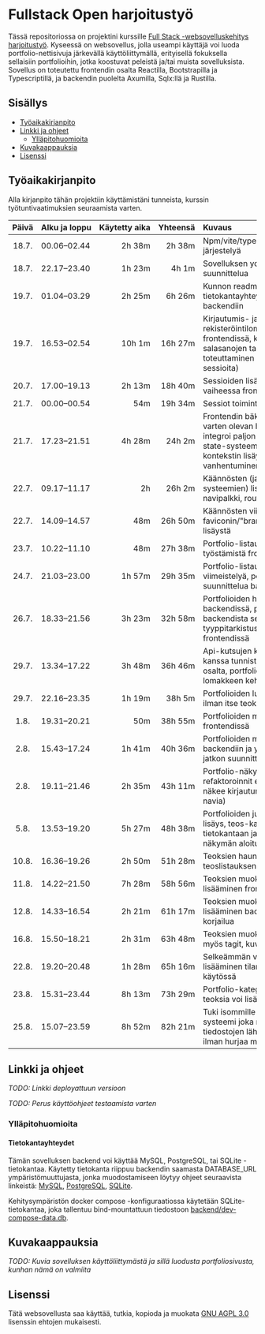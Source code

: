 # Fullstack Open harjoitustyö

Tässä repositoriossa on projektini kurssille [Full Stack -websovelluskehitys
harjoitustyö](https://github.com/fullstack-hy2020/misc/blob/master/harjoitustyo.md).
Kyseessä on websovellus, jolla useampi käyttäjä voi luoda portfolio-nettisivuja
järkevällä käyttöliittymällä, erityisellä fokuksella sellaisiin portfolioihin,
jotka koostuvat peleistä ja/tai muista sovelluksista. Sovellus on toteutettu
frontendin osalta Reactilla, Bootstrapilla ja Typescriptillä, ja backendin
puolelta Axumilla, Sqlx:llä ja Rustilla.

## Sisällys

- [Työaikakirjanpito](#työaikakirjanpito)
- [Linkki ja ohjeet](#linkki-ja-ohjeet)
  - [Ylläpitohuomioita](#ylläpitohuomioita)
- [Kuvakaappauksia](#kuvakaappauksia)
- [Lisenssi](#lisenssi)

## Työaikakirjanpito

Alla kirjanpito tähän projektiin käyttämistäni tunneista, kurssin
työtuntivaatimuksien seuraamista varten.

| Päivä | Alku&nbsp;ja&nbsp;loppu | Käytetty&nbsp;aika | Yhteensä | Kuvaus |
| :----:|:------------|--------:|--------:|:-------|
| 18.7. | 00.06–02.44 |  2h 38m |  2h 38m | Npm/vite/typescript/cargo/docker/ym. järjestelyä |
| 18.7. | 22.17–23.40 |  1h 23m |  4h  1m | Sovelluksen ydintoimintojen suunnittelua |
| 19.7. | 01.04–03.29 |  2h 25m |  6h 26m | Kunnon readme:n kirjoittaminen, tietokantayhteyksien lisääminen backendiin |
| 19.7. | 16.53–02.54 | 10h  1m | 16h 27m | Kirjautumis- ja rekisteröintilomakkeiden toteutus frontendissä, käyttäjien lisäys ja salasanojen tarkistuksen toteuttaminen backendissä (ei vielä sessioita) |
| 20.7. | 17.00–19.13 |  2h 13m | 18h 40m | Sessioiden lisäys backendiin, vielä vaiheessa frontissa |
| 21.7. | 00.00–00.54 |     54m | 19h 34m | Sessiot toimintaan myös frontin osalta |
| 21.7. | 17.23–21.51 |  4h 28m | 24h  2m | Frontendin bäkkärikutsujen tekemistä varten olevan hookin refaktorointi, nyt integroi paljon paremmin Reactin state-systeemien kanssa, login-kontekstin lisäys, sessioiden vanhentuminen backendiin |
| 22.7. | 09.17–11.17 |  2h     | 26h  2m | Käännösten (ja niiden vaatimien systeemien) lisäämistä frontendiin, navipalkki, routeeminen |
| 22.7. | 14.09–14.57 |     48m | 26h 50m | Käännösten viimeistely, faviconin/"brand ikonin" etsintää ja lisäystä |
| 23.7. | 10.22–11.10 |     48m | 27h 38m | Portfolio-listaus-näkymän työstämistä frontendissä |
| 24.7. | 21.03–23.00 |  1h 57m | 29h 35m | Portfolio-listaus-näkymän viimeistelyä, portfolio-skeeman suunnittelua backendiin |
| 26.7. | 18.33–21.56 |  3h 23m | 32h 58m | Portfolioiden haun toteutus backendissä, portfolioiden haku backendista sekä esimerkkipohjaisen tyyppitarkistussysteemin toteutus frontendissä |
| 29.7. | 13.34–17.22 |  3h 48m | 36h 46m | Api-kutsujen korjailua hitaan netin kanssa tunnistettujen ongelmien osalta, portfolioiden luonti/muokkaus-lomakkeen kehitystä |
| 29.7. | 22.16–23.35 |  1h 19m | 38h  5m | Portfolioiden luomis-ominaisuus (vielä ilman itse teoksia) valmiiksi |
|  1.8. | 19.31–20.21 |     50m | 38h 55m | Portfolioiden muokkaamis-näkymä frontendissä |
|  2.8. | 15.43–17.24 |  1h 41m | 40h 36m | Portfolioiden muokkaamisen lisäys backendiin ja yleisesti toimimaan, jatkon suunnittelua |
|  2.8. | 19.11–21.46 |  2h 35m | 43h 11m | Portfolio-näkymä työn alle, tarvitut refaktoroinnit että julkaistut portfoliot näkee kirjautumatta (ja silloin ilman navia) |
|  5.8. | 13.53–19.20 |  5h 27m | 48h 38m | Portfolioiden julkaisu-ominaisuuden lisäys, teos-kategorioiden lisääminen tietokantaan ja niiden muokkaus-näkymän aloitus frontendissä |
| 10.8. | 16.36–19.26 |  2h 50m | 51h 28m | Teoksien haun lisääminen backendiin, teoslistauksen aloittelua frontendissä |
| 11.8. | 14.22–21.50 |  7h 28m | 58h 56m | Teoksien muokkausnäkymän lisääminen frontendiin |
| 12.8. | 14.33–16.54 |  2h 21m | 61h 17m | Teoksien muokkaus-endpointtien lisääminen backendiin, frontin korjailua |
| 16.8. | 15.50–18.21 |  2h 31m | 63h 48m | Teoksien muokkaus mvp valmiiksi (nyt myös tagit, kuvat) |
| 22.8. | 19.20–20.48 |  1h 28m | 65h 16m | Selkeämmän virheilmoituksen lisääminen tilanteille missä slug on jo käytössä |
| 23.8. | 15.31–23.44 |  8h 13m | 73h 29m | Portfolio-kategoriat valmiiksi, eli nyt teoksia voi lisätä portfolioihin |
| 25.8. | 15.07–23.59 |  8h 52m | 82h 21m | Tuki isommille tiedostoille, ja lataus-systeemi joka mahdollistaa isojen tiedostojen lähettämisen palvelimelta ilman hurjaa muistikäyttöä |

## Linkki ja ohjeet

*TODO: Linkki deployattuun versioon*

*TODO: Perus käyttöohjeet testaamista varten*

### Ylläpitohuomioita

#### Tietokantayhteydet

Tämän sovelluksen backend voi käyttää MySQL, PostgreSQL, tai SQLite
-tietokantaa. Käytetty tietokanta riippuu backendin saamasta DATABASE_URL
ympäristömuuttujasta, jonka muodostamiseen löytyy ohjeet seuraavista linkeistä:
[MySQL](https://docs.rs/sqlx/latest/sqlx/mysql/struct.MySqlConnectOptions.html),
[PostgreSQL](https://docs.rs/sqlx/latest/sqlx/postgres/struct.PgConnectOptions.html),
[SQLite](https://docs.rs/sqlx/latest/sqlx/sqlite/struct.SqliteConnectOptions.html).

Kehitysympäristön docker compose -konfiguraatiossa käytetään SQLite-tietokantaa,
joka tallentuu bind-mountattuun tiedostoon
[backend/dev-compose-data.db](backend/dev-compose-data.db).

## Kuvakaappauksia

*TODO: Kuvia sovelluksen käyttöliittymästä ja sillä luodusta portfoliosivusta, kunhan nämä on valmiita*

## Lisenssi

Tätä websovellusta saa käyttää, tutkia, kopioda ja muokata [GNU AGPL
3.0](LICENSE.md) lisenssin ehtojen mukaisesti.
